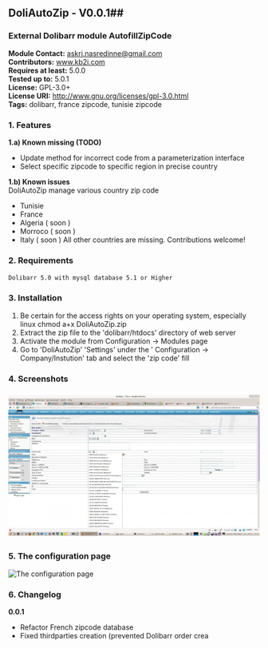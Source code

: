 ## DoliAutoZip - V0.0.1##
### External Dolibarr module AutofillZipCode ###


**Module Contact:** askri.nasredinne@gmail.com    
**Contributors:** www.kb2i.com   
**Requires at least:**     5.0.0   
**Tested up to:**         5.0.1   
**License:**               GPL-3.0+     
**License URI:**           http://www.gnu.org/licenses/gpl-3.0.html   
**Tags:**                   dolibarr, france zipcode, tunisie zipcode   
    
### 1. Features ###

**1.a)  Known missing (TODO)**
* Update method for incorrect code from a parameterization interface 
* Select specific zipcode to specific region in precise country  

**1.b) Known issues**   
DoliAutoZip manage various country zip code   
* Tunisie
* France
* Algeria ( soon )
* Morroco ( soon )
* Italy ( soon )
All other countries are missing. Contributions welcome!

### 2. Requirements ###
    Dolibarr 5.0 with mysql database 5.1 or Higher

### 3. Installation ###

 1. Be certain for the access rights on your operating system, especially linux
    chmod a+x DoliAutoZip.zip
  2. Extract the zip file to the 'dolibarr/htdocs' directory of web server
  3. Activate the module from Configuration -> Modules page
  4. Go to 'DoliAutoZip' 'Settings' under the ' Configuration -> Company/Instution' tab and select the 'zip code' fill

### 4. Screenshots ###
![The screen shot](img/autofill.jpg)
### 5. The configuration page ###
![The configuration page](assets/screenshot-1.png)


### 6. Changelog ###

  **0.0.1**
* Refactor French zipcode database
* Fixed thirdparties creation (prevented Dolibarr order crea
